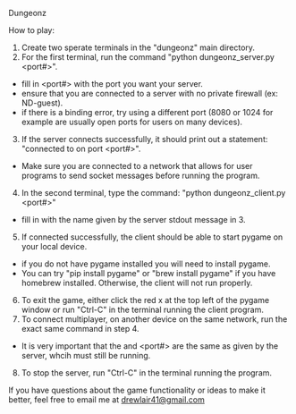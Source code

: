 Dungeonz

How to play:
1. Create two sperate terminals in the "dungeonz" main directory.
2. For the first terminal, run the command "python dungeonz_server.py <port#>".
  - fill in <port#> with the port you want your server.
  - ensure that you are connected to a server with no private firewall (ex: ND-guest). 
  - if there is a binding error, try using a different port (8080 or 1024 for example are usually open ports for users on many devices).
3. If the server connects successfully, it should print out a statement: "connected to <hostname> on port <port#>".
  - Make sure you are connected to a network that allows for user programs to send socket messages before running the program.
4. In the second terminal, type the command: "python dungeonz_client.py <hostname> <port#>"
  - fill in <hostname> with the name given by the server stdout message in 3.
5. If connected successfully, the client should be able to start pygame on your local device.
  - if you do not have pygame installed you will need to install pygame. 
  - You can try "pip install pygame" or "brew install pygame" if you have homebrew installed. Otherwise, the client will not run properly.
6. To exit the game, either click the red x at the top left of the pygame window or run "Ctrl-C" in the terminal running the client program.
7. To connect multiplayer, on another device on the same network, run the exact same command in step 4. 
  - It is very important that the <hostname> and <port#> are the same as given by the server, whcih must still be running. 
8. To stop the server, run "Ctrl-C" in the terminal running the program.

If you have questions about the game functionality or ideas to make it better, feel free to email me at drewlair41@gmail.com
